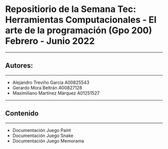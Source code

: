 # Repositiorio de la Semana Tec: Herramientas Computacionales - El arte de la programación (Gpo 200) Febrero - Junio 2022
___
## Autores:
___
- Alejandro Treviño García      A00825543
- Gerardo Mora Beltrán          A00827128
- Maximiliano Martínez Márquez  A01251527
___
## Contenido
___
- Documentación Juego Paint
- Documentación Juego Snake
- Documentación Juego Memorama
